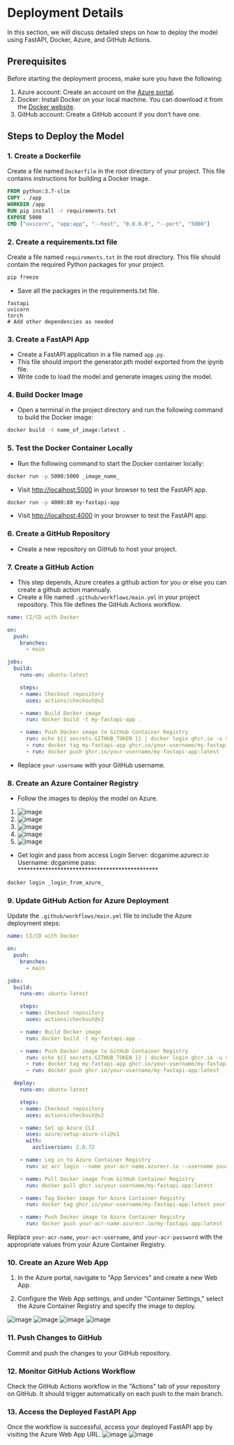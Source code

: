 # Deployment Details

In this section, we will discuss detailed steps on how to deploy the model using FastAPI, Docker, Azure, and GitHub Actions.

## Prerequisites

Before starting the deployment process, make sure you have the following:

1. Azure account: Create an account on the [Azure portal](https://portal.azure.com/).
2. Docker: Install Docker on your local machine. You can download it from the [Docker website](https://www.docker.com/get-started).
3. GitHub account: Create a GitHub account if you don't have one.

## Steps to Deploy the Model

### 1. Create a Dockerfile

Create a file named `Dockerfile` in the root directory of your project. This file contains instructions for building a Docker image.

```Dockerfile
FROM python:3.7-slim
COPY . /app
WORKDIR /app
RUN pip install -r requirements.txt
EXPOSE 5000
CMD ["uvicorn", "app:app", "--host", "0.0.0.0", "--port", "5000"]
```

### 2. Create a requirements.txt file

Create a file named `requirements.txt` in the root directory. This file should contain the required Python packages for your project.

```python
pip freeze
```
- Save all the packages in the requirements.txt file.

```plaintext
fastapi
uvicorn
torch
# Add other dependencies as needed
```

### 3. Create a FastAPI App

- Create a FastAPI application in a file named `app.py`. 
- This file should import the generator.pth model exported from the ipynb file.
- Write code to load the model and generate images using the model.

### 4. Build Docker Image

- Open a terminal in the project directory and run the following command to build the Docker image:

```bash
docker build -t name_of_image:latest .
```

### 5. Test the Docker Container Locally

- Run the following command to start the Docker container locally:
```bash
docker run -p 5000:5000 _image_name_
```
- Visit [http://localhost:5000](http://localhost:5000) in your browser to test the FastAPI app.
```bash
docker run -p 4000:80 my-fastapi-app
```
- Visit [http://localhost:4000](http://localhost:4000) in your browser to test the FastAPI app.

### 6. Create a GitHub Repository

- Create a new repository on GitHub to host your project.

### 7. Create a GitHub Action
- This step depends, Azure creates a github action for you or else you can create a github action mannualy.
- Create a file named `.github/workflows/main.yml` in your project repository. This file defines the GitHub Actions workflow.

```yaml
name: CI/CD with Docker

on:
  push:
    branches:
      - main

jobs:
  build:
    runs-on: ubuntu-latest

    steps:
    - name: Checkout repository
      uses: actions/checkout@v2

    - name: Build Docker image
      run: docker build -t my-fastapi-app .

    - name: Push Docker image to GitHub Container Registry
      run: echo ${{ secrets.GITHUB_TOKEN }} | docker login ghcr.io -u ${{ github.actor }} --password-stdin
      - run: docker tag my-fastapi-app ghcr.io/your-username/my-fastapi-app:latest
      - run: docker push ghcr.io/your-username/my-fastapi-app:latest
```

- Replace `your-username` with your GitHub username.

### 8. Create an Azure Container Registry
- Follow the images to deploy the model on Azure.
1. ![image](/output_images/Azure/azure-01.png)
2. ![image](/output_images/Azure/azure-02.png)
3. ![image](/output_images/Azure/azure-03.png)
4. ![image](/output_images/Azure/azure-04.png)
5. ![image](/output_images/Azure/azure-05.png)

- Get login and pass from access
	Login Server: dcganime.azurecr.io
	Username: dcganime
	pass: **********************************************
```bash
docker login _login_from_azure_
```

### 9. Update GitHub Action for Azure Deployment

Update the `.github/workflows/main.yml` file to include the Azure deployment steps:

```yaml
name: CI/CD with Docker

on:
  push:
    branches:
      - main

jobs:
  build:
    runs-on: ubuntu-latest

    steps:
    - name: Checkout repository
      uses: actions/checkout@v2

    - name: Build Docker image
      run: docker build -t my-fastapi-app .

    - name: Push Docker image to GitHub Container Registry
      run: echo ${{ secrets.GITHUB_TOKEN }} | docker login ghcr.io -u ${{ github.actor }} --password-stdin
      - run: docker tag my-fastapi-app ghcr.io/your-username/my-fastapi-app:latest
      - run: docker push ghcr.io/your-username/my-fastapi-app:latest

  deploy:
    runs-on: ubuntu-latest

    steps:
    - name: Checkout repository
      uses: actions/checkout@v2

    - name: Set up Azure CLI
      uses: azure/setup-azure-cli@v1
      with:
        azcliversion: 2.0.72

    - name: Log in to Azure Container Registry
      run: az acr login --name your-acr-name.azurecr.io --username your-acr-username --password your-acr-password

    - name: Pull Docker image from GitHub Container Registry
      run: docker pull ghcr.io/your-username/my-fastapi-app:latest

    - name: Tag Docker image for Azure Container Registry
      run: docker tag ghcr.io/your-username/my-fastapi-app:latest your-acr-name.azurecr.io/my-fastapi-app:latest

    - name: Push Docker image to Azure Container Registry
      run: docker push your-acr-name.azurecr.io/my-fastapi-app:latest
```

Replace `your-acr-name`, `your-acr-username`, and `your-acr-password` with the appropriate values from your Azure Container Registry.

### 10. Create an Azure Web App
1. In the Azure portal, navigate to "App Services" and create a new Web App.

2. Configure the Web App settings, and under "Container Settings," select the Azure Container Registry and specify the image to deploy.

![image](/output_images/Azure/azure-06.png)
![image](/output_images/Azure/azure-07.png)
![image](/output_images/Azure/azure-08.png)
![image](/output_images/Azure/azure-09.png)

### 11. Push Changes to GitHub

Commit and push the changes to your GitHub repository.

### 12. Monitor GitHub Actions Workflow

Check the GitHub Actions workflow in the "Actions" tab of your repository on GitHub. It should trigger automatically on each push to the main branch.

### 13. Access the Deployed FastAPI App

Once the workflow is successful, access your deployed FastAPI app by visiting the Azure Web App URL.
![image](/output_images/Azure/azure-10.png)
![image](/output_images/Azure/azure-11.png)

